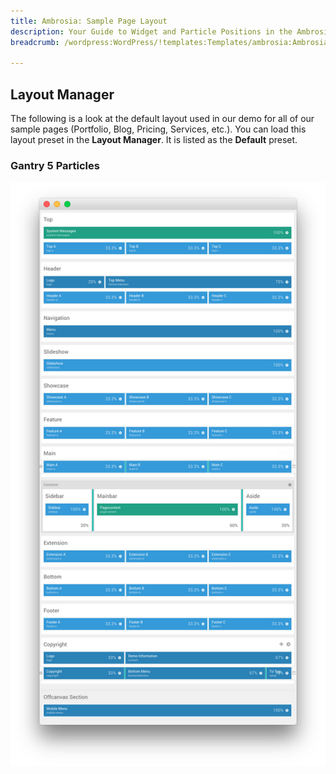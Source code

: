 ```yaml
---
title: Ambrosia: Sample Page Layout
description: Your Guide to Widget and Particle Positions in the Ambrosia Template for WordPress
breadcrumb: /wordpress:WordPress/!templates:Templates/ambrosia:Ambrosia

---
```


Layout Manager
-----

The following is a look at the default layout used in our demo for all of our sample pages (Portfolio, Blog, Pricing, Services, etc.). You can load this layout preset in the **Layout Manager**. It is listed as the **Default** preset.

### Gantry 5 Particles
![positions](assets/outline_default.png)

